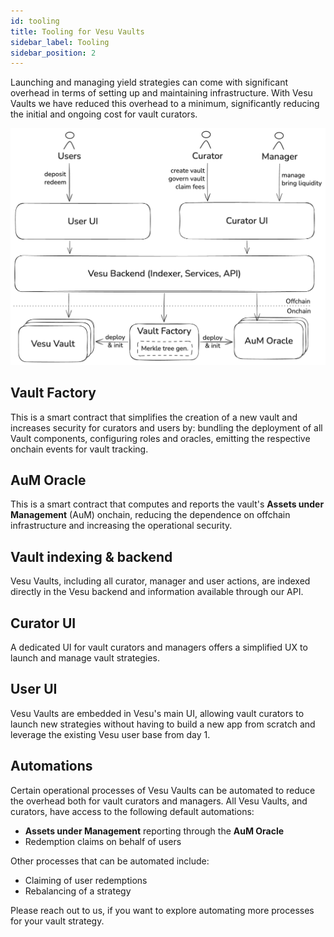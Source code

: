 ```yaml
---
id: tooling
title: Tooling for Vesu Vaults
sidebar_label: Tooling
sidebar_position: 2
---
```


Launching and managing yield strategies can come with significant overhead in terms of setting up and maintaining infrastructure. With Vesu Vaults we have reduced this overhead to a minimum, significantly reducing the initial and ongoing cost for vault curators.

![Vesu Vaults Tooling](../images/vesu-vaults-tooling.png)

## Vault Factory

This is a smart contract that simplifies the creation of a new vault and increases security for curators and users by: bundling the deployment of all Vault components, configuring roles and oracles, emitting the respective onchain events for vault tracking.

## AuM Oracle

This is a smart contract that computes and reports the vault's __Assets under Management__ (AuM) onchain, reducing the dependence on offchain infrastructure and increasing the operational security.

## Vault indexing & backend

Vesu Vaults, including all curator, manager and user actions, are indexed directly in the Vesu backend and information available through our API.

## Curator UI

A dedicated UI for vault curators and managers offers a simplified UX to launch and manage vault strategies.

## User UI

Vesu Vaults are embedded in Vesu's main UI, allowing vault curators to launch new strategies without having to build a new app from scratch and leverage the existing Vesu user base from day 1.

## Automations

Certain operational processes of Vesu Vaults can be automated to reduce the overhead both for vault curators and managers. All Vesu Vaults, and curators, have access to the following default automations:
- __Assets under Management__ reporting through the __AuM Oracle__
- Redemption claims on behalf of users

Other processes that can be automated include:

- Claiming of user redemptions
- Rebalancing of a strategy

Please reach out to us, if you want to explore automating more processes for your vault strategy.
